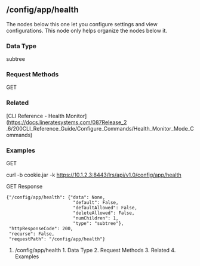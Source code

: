 ## /config/app/health

The nodes below this one let you configure settings and view configurations.
This node only helps organize the nodes below it.

### Data Type

subtree

### Request Methods

GET

### Related

[CLI Reference - Health Monitor](https://docs.lineratesystems.com/087Release_2
.6/200CLI_Reference_Guide/Configure_Commands/Health_Monitor_Mode_Commands)

### Examples

GET

curl -b cookie.jar -k https://10.1.2.3:8443/lrs/api/v1.0/config/app/health

GET Response

    
    
    {"/config/app/health": {"data": None,
                             "default": False,
                             "defaultAllowed": False,
                             "deleteAllowed": False,
                             "numChildren": 1,
                             "type": "subtree"},
     "httpResponseCode": 200,
     "recurse": False,
     "requestPath": "/config/app/health"}
    

  1. /config/app/health
    1. Data Type
    2. Request Methods
    3. Related
    4. Examples

